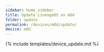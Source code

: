 ```yaml
---
sidebar: home_sidebar
title: Update LineageOS on m8d
folder: update
permalink: /devices/m8d/update/
device: m8d
---
```

{% include templates/device_update.md %}
